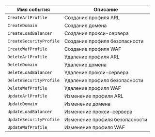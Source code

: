 Имя события | Описание
--- | ---
`CreateArlProfile` | Создание профиля ARL
`CreateDomain` | Создание домена
`CreateLoadBalancer` | Создание прокси-сервера
`CreateSecurityProfile` | Создание профиля безопасности
`CreateWafProfile` | Создание профиля WAF
`DeleteArlProfile` | Удаление профиля ARL
`DeleteDomain` | Удаление домена
`DeleteLoadBalancer` | Удаление прокси-сервера
`DeleteSecurityProfile` | Удаление профиля безопасности
`DeleteWafProfile` | Удаление профиля WAF
`UpdateArlProfile` | Изменение профиля ARL
`UpdateDomain` | Изменение домена
`UpdateLoadBalancer` | Изменение прокси-сервера
`UpdateSecurityProfile` | Изменение профиля безопасности
`UpdateWafProfile` | Изменение профиля WAF
